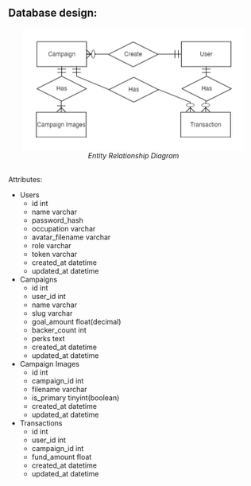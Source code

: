 ## Database design:

<div align="center">
  <img src="https://github.com/raflynagachi/crowdfunding-web/blob/master/assets/erd.png"/><br>
  <caption><i>Entity Relationship Diagram</i></caption>
</div><br>

Attributes:
- Users
  - id int
  - name varchar
  - password_hash
  - occupation varchar
  - avatar_filename varchar
  - role varchar
  - token varchar
  - created_at datetime
  - updated_at datetime
- Campaigns
  - id int
  - user_id int
  - name varchar
  - slug varchar
  - goal_amount float(decimal)
  - backer_count int
  - perks text
  - created_at datetime
  - updated_at datetime
- Campaign Images
  - id int
  - campaign_id int
  - filename varchar
  - is_primary tinyint(boolean)
  - created_at datetime
  - updated_at datetime
- Transactions
  - id int
  - user_id int
  - campaign_id int
  - fund_amount float
  - created_at datetime
  - updated_at datetime